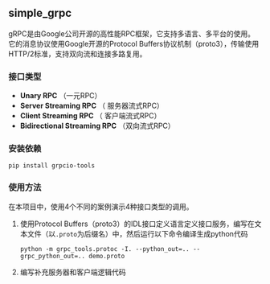 ## simple_grpc

gRPC是由Google公司开源的高性能RPC框架，它支持多语言、多平台的使用。它的消息协议使用Google开源的Protocol Buffers协议机制（proto3），传输使用HTTP/2标准，支持双向流和连接多路复用。

### 接口类型

- **Unary RPC** （一元RPC）
- **Server Streaming RPC** （ 服务器流式RPC）
- **Client Streaming RPC** （ 客户端流式RPC）
- **Bidirectional Streaming RPC** （双向流式RPC）

### 安装依赖

```shell
pip install grpcio-tools
```

### 使用方法

在本项目中，使用4个不同的案例演示4种接口类型的调用。

1. 使用Protocol Buffers（proto3）的IDL接口定义语言定义接口服务，编写在文本文件（以`.proto`为后缀名）中，然后运行以下命令编译生成python代码

   ```shell
   python -m grpc_tools.protoc -I. --python_out=.. --grpc_python_out=.. demo.proto
   ```

2. 编写补充服务器和客户端逻辑代码 